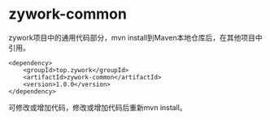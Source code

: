 # zywork-common

zywork项目中的通用代码部分，mvn install到Maven本地仓库后，在其他项目中引用。
```
<dependency>
    <groupId>top.zywork</groupId>
    <artifactId>zywork-common</artifactId>
    <version>1.0.0</version>
</dependency>
```

可修改或增加代码，修改或增加代码后重新mvn install。